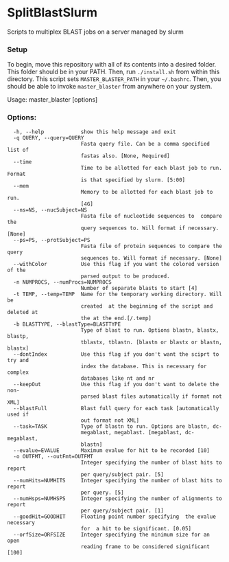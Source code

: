 # SplitBlastSlurm
Scripts to multiplex BLAST jobs on a server managed by slurm

### Setup
To begin, move this repository with all of its contents into a desired folder. 
This folder should be in your PATH.
Then, run ```./install.sh``` from within this directory. This script sets ```MASTER_BLASTER_PATH``` in your 
```~/.bashrc```. 
Then, you should be able to invoke ```master_blaster``` from anywhere on your system.



Usage: master_blaster [options]

### Options:
```
  -h, --help            show this help message and exit
  -q QUERY, --query=QUERY
                        Fasta query file. Can be a comma specified list of
                        fastas also. [None, Required]
  --time 
                        Time to be allotted for each blast job to run. Format
                        is that specified by slurm. [5:00]
  --mem
  	 					Memory to be allotted for each blast job to run.
						[4G]
  --ns=NS, --nucSubject=NS
                        Fasta file of nucleotide sequences to  compare the
                        query sequences to. Will format if necessary. [None]
  --ps=PS, --protSubject=PS
                        Fasta file of protein sequences to compare the query
                        sequences to. Will format if necessary. [None]
  --withColor           Use this flag if you want the colored version of the
                        parsed output to be produced.
  -n NUMPROCS, --numProcs=NUMPROCS
                        Number of separate blasts to start [4]
  -t TEMP, --temp=TEMP  Name for the temporary working directory. Will be
                        created  at the beginning of the script and deleted at
                        the at the end.[/.temp]
  -b BLASTTYPE, --blastType=BLASTTYPE
                        Type of blast to run. Options blastn, blastx, blastp,
                        tblastx, tblastn. [blastn or blastx or blastn, blastx]
  --dontIndex           Use this flag if you don't want the sciprt to try and
                        index the database. This is necessary for complex
                        databases like nt and nr
  --keepOut             Use this flag if you don't want to delete the non-
                        parsed blast files automatically if format not XML]
  --blastFull           Blast full query for each task [automatically used if
                        out format not XML]
  --task=TASK           Type of blastn to run. Options are blastn, dc-
                        megablast, megablast. [megablast, dc-megablast,
                        blastn]
  --evalue=EVALUE       Maximum evalue for hit to be recorded [10]
  -o OUTFMT, --outFmt=OUTFMT
                        Integer specifying the number of blast hits to report
                        per query/subject pair. [5]
  --numHits=NUMHITS     Integer specifying the number of blast hits to report
                        per query. [5]
  --numHsps=NUMHSPS     Integer specifying the number of alignments to report
                        per query/subject pair. [1]
  --goodHit=GOODHIT     Floating point number specifying  the evalue necessary
                        for  a hit to be significant. [0.05]
  --orfSize=ORFSIZE     Integer specifying the minimum size for an open
                        reading frame to be considered significant [100]
```
